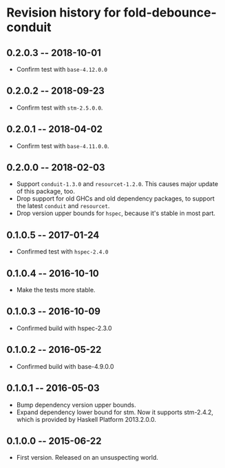 # Revision history for fold-debounce-conduit

## 0.2.0.3  -- 2018-10-01

* Confirm test with `base-4.12.0.0`


## 0.2.0.2  -- 2018-09-23

* Confirm test with `stm-2.5.0.0`.


## 0.2.0.1  -- 2018-04-02

* Confirm test with `base-4.11.0.0`.


## 0.2.0.0  -- 2018-02-03

* Support `conduit-1.3.0` and `resourcet-1.2.0`. This causes major
  update of this package, too.
* Drop support for old GHCs and old dependency packages, to support
  the latest `conduit` and `resourcet`.
* Drop version upper bounds for `hspec`, because it's stable in most
  part.


## 0.1.0.5  -- 2017-01-24

* Confirmed test with `hspec-2.4.0`


## 0.1.0.4  -- 2016-10-10

* Make the tests more stable.


## 0.1.0.3  -- 2016-10-09

* Confirmed build with hspec-2.3.0


## 0.1.0.2  -- 2016-05-22

* Confirmed build with base-4.9.0.0


## 0.1.0.1  -- 2016-05-03

* Bump dependency version upper bounds.
* Expand dependency lower bound for stm. Now it supports stm-2.4.2,
  which is provided by Haskell Platform 2013.2.0.0.



## 0.1.0.0  -- 2015-06-22

* First version. Released on an unsuspecting world.
